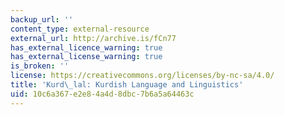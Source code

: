 ```yaml
---
backup_url: ''
content_type: external-resource
external_url: http://archive.is/fCn77
has_external_licence_warning: true
has_external_license_warning: true
is_broken: ''
license: https://creativecommons.org/licenses/by-nc-sa/4.0/
title: 'Kurd\_lal: Kurdish Language and Linguistics'
uid: 10c6a367-e2e8-4a4d-8dbc-7b6a5a64463c
---
```

